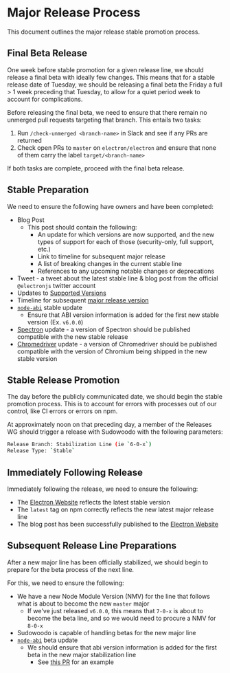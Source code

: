 # Major Release Process

This document outlines the major release stable promotion process.

## Final Beta Release

One week before stable promotion for a given release line, we should release a final beta with ideally few changes. This means that for a stable release date of Tuesday, we should be releasing a final beta the Friday a full > 1 week preceding that Tuesday, to allow for a quiet period week to account for complications.

Before releasing the final beta, we need to ensure that there remain no unmerged pull requests targeting that branch. This entails two tasks:

1) Run `/check-unmerged <branch-name>` in Slack and see if any PRs are returned
2) Check open PRs to `master` on `electron/electron` and ensure that none of them carry the label `target/<branch-name>`

If both tasks are complete, proceed with the final beta release.

## Stable Preparation

We need to ensure the following have owners and have been completed:

* Blog Post
  * This post should contain the following:
    * An update for which versions are now supported, and the new types of support for each of those (security-only, full support, etc.)
    * Link to timeline for subsequent major release
    * A list of breaking changes in the current stable line
    * References to any upcoming notable changes or deprecations
* Tweet - a tweet about the latest stable line & blog post from the official `@electronjs` twitter account
* Updates to [Supported Versions](https://github.com/electron/electron/blob/master/docs/tutorial/support.md#currently-supported-versions)
* Timeline for subsequent [major release version](https://electronjs.org/docs/tutorial/electron-timelines)
* [`node-abi`](https://github.com/lgeiger/node-abi) stable update
  * Ensure that ABI version information is added for the first new stable version (Ex. `v6.0.0`)
* [Spectron](https://github.com/electron-userland/spectron) update - a version of Spectron should be published compatible with the new stable release
* [Chromedriver](https://github.com/electron/chromedriver) update - a version of Chromedriver should be published compatible with the version of Chromium being shipped in the new stable version

## Stable Release Promotion

The day before the publicly communicated date, we should begin the stable promotion process. This is to account for errors with processes out of our control, like CI errors or errors on npm.

At approximately noon on that preceding day, a member of the Releases WG should trigger a release with Sudowoodo with the following parameters:

```sh
Release Branch: Stabilization Line (ie `6-0-x`)
Release Type: `Stable`
```

## Immediately Following Release

Immediately following the release, we need to ensure the following:

* The [Electron Website](https://electronjs.org) reflects the latest stable version
* The `latest` tag on npm correctly reflects the new latest major release line
* The blog post has been successfully published to the [Electron Website](https://electronjs.org)

## Subsequent Release Line Preparations

After a new major line has been officially stabilized, we should begin to prepare for the beta process of the next line.

For this, we need to ensure the following:

* We have a new Node Module Version (NMV) for the line that follows what is about to become the new `master` major
  * If we've just released `v6.0.0`, this means that `7-0-x` is about to become the beta line, and so we would need to procure a NMV for `8-0-x`
* Sudowoodo is capable of handling betas for the new major line
* [`node-abi`](https://github.com/lgeiger/node-abi) beta update
  * We should ensure that  abi version information is added for the first beta in the new major stabilization line
    * See [this PR](https://github.com/lgeiger/node-abi/pull/67) for an example
  
